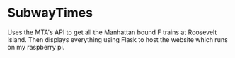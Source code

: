 # SubwayTimes
Uses the MTA's API to get all the Manhattan bound F trains at Roosevelt Island.
Then displays everything using Flask to host the website which runs on my raspberry pi.
